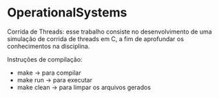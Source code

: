 # OperationalSystems
Corrida de Threads: esse trabalho consiste no desenvolvimento de uma simulação de corrida de threads em C, a fim de aprofundar os conhecimentos na disciplina.

Instruções de compilação:
- make -> para compilar
- make run -> para executar
- make clean -> para limpar os arquivos gerados
